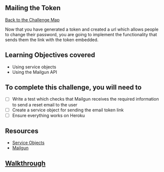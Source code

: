 ## Mailing the Token

[Back to the Challenge Map](00_challenge_map.md)

Now that you have generated a token and created a url which allows people to change
their password, you are going to implement the functionality that sends them the link
with the token embedded.

## Learning Objectives covered

* Using service objects
* Using the Mailgun API

## To complete this challenge, you will need to
- [ ] Write a test which checks that Mailgun receives the required information to send a reset email to the user
- [ ] Create a service object for sending the email token link
- [ ] Ensure everything works on Heroku

## Resources

* [Service Objects](http://brewhouse.io/blog/2014/04/30/gourmet-service-objects.html)
* [Mailgun](https://github.com/HashNuke/mailgun)

## [Walkthrough](walkthroughs/30.md)
